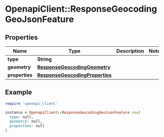 # OpenapiClient::ResponseGeocodingGeoJsonFeature

## Properties

| Name | Type | Description | Notes |
| ---- | ---- | ----------- | ----- |
| **type** | **String** |  |  |
| **geometry** | [**ResponseGeocodingGeometry**](ResponseGeocodingGeometry.md) |  |  |
| **properties** | [**ResponseGeocodingProperties**](ResponseGeocodingProperties.md) |  |  |

## Example

```ruby
require 'openapi_client'

instance = OpenapiClient::ResponseGeocodingGeoJsonFeature.new(
  type: null,
  geometry: null,
  properties: null
)
```

